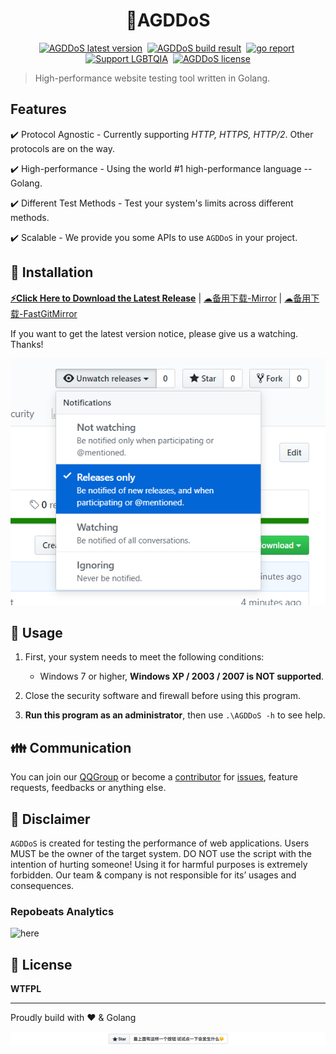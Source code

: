 <h1 align="center">📌AGDDoS</h1>

<p align="center">
    <a href="https://github.com/AGDDoS/AGDDoS/releases" target="_blank"><img src="https://img.shields.io/github/v/release/AGDDoS/AGDDoS?color=orange&include_prereleases&logo=github&style=for-the-badge" alt="AGDDoS latest version" /></a>&nbsp;
    <a href="https://github.com/AGDDoS/AGDDoS/actions/workflows/go.yml" target="_blank"><img src="https://img.shields.io/github/workflow/status/AGDDoS/AGDDoS/Go?style=for-the-badge&logo=github" alt="AGDDoS build result" /></a>&nbsp;
    <a href="https://goreportcard.com/report/github.com/AGDDoS/AGDDoS" target="_blank"><img src="https://goreportcard.com/badge/github.com/AGDDoS/AGDDoS?style=for-the-badge&logo=go" alt="go report" /></a>&nbsp;
    <a href="https://github.com/LGBT-CN" target="_blank"><img src="https://img.shields.io/badge/Support-LGBTQIA-FF0000?style=for-the-badge" alt="Support LGBTQIA" /></a>&nbsp;
    <a href="https://github.com/AGDDoS/AGDDoS/blob/master/LICENSE" target="_blank"><img src="https://img.shields.io/badge/LICENSE-WTFPL-orange?style=for-the-badge&logo=none" alt="AGDDoS license" /></a>
</p>

> High-performance website testing tool written in Golang.

## Features
:heavy_check_mark: Protocol Agnostic - Currently supporting *HTTP, HTTPS, HTTP/2*. Other protocols are on the way.

:heavy_check_mark: High-performance - Using the world #1 high-performance language -- Golang.

:heavy_check_mark: Different Test Methods - Test your system's limits across different methods.

:heavy_check_mark: Scalable - We provide you some APIs to use `AGDDoS` in your project.

## 🎈 Installation

**[⚡️Click Here to Download the Latest Release](https://github.com/AGDDoS/AGDDoS/releases/)** | [☁备用下载-Mirror] | [☁备用下载-FastGitMirror]

If you want to get the latest version notice, please give us a watching. Thanks!

![](img/watch_release.png)


## 🔨 Usage

1. First, your system needs to meet the following conditions:

    * Windows 7 or higher, **Windows XP / 2003 / 2007 is NOT supported**.

2. Close the security software and firewall before using this program.

3. **Run this program as an administrator**, then use `.\AGDDoS -h` to see help.

## 👪 Communication

You can join our [QQGroup] or become a [contributor][repo] for [issues], feature requests, feedbacks or anything else. 

## 🍱 Disclaimer

`AGDDoS` is created for testing the performance of web applications.
Users MUST be the owner of the target system.
DO NOT use the script with the intention of hurting someone!
Using it for harmful purposes is extremely forbidden.
Our team & company is not responsible for its’ usages and consequences.

### Repobeats Analytics
![here](https://repobeats.axiom.co/api/embed/eac5ea5083de6f94564b563c923c4b8222f882a8.svg "Repobeats analytics image")

## 📄 License

**WTFPL**

---
Proudly build with :heart: & Golang

[![](img/give_a_star.png)](https://github.com/AGDDoS/AGDDoS)

[☁备用下载-Mirror]: https://hellotools.eu.org/AGDDoS/AGDDoS/releases/
[☁备用下载-FastGitMirror]: https://hub.fastgit.xyz/AGDDoS/AGDDoS/releases/
[QQGroup]: https://jq.qq.com/?_wv=1027&k=OR48TYbJ
[repo]: https://github.com/AGDDoS/AGDDoS/
[issues]: https://github.com/AGDDoS/AGDDoS/issues/new/choose?milestone=2022.8-12
[购买支持者证书]: https://afdian.net/@xiaozhu2021
